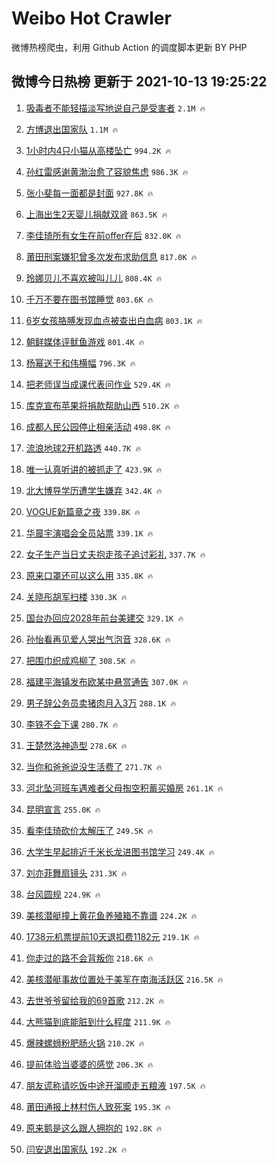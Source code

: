 # Weibo Hot Crawler 



微博热榜爬虫，利用 Github Action 的调度脚本更新 BY PHP 


## 微博今日热榜 更新于 2021-10-13 19:25:22 
1. [吸毒者不能轻描淡写地说自己是受害者](https://s.weibo.com/weibo?q=%23%E5%90%B8%E6%AF%92%E8%80%85%E4%B8%8D%E8%83%BD%E8%BD%BB%E6%8F%8F%E6%B7%A1%E5%86%99%E5%9C%B0%E8%AF%B4%E8%87%AA%E5%B7%B1%E6%98%AF%E5%8F%97%E5%AE%B3%E8%80%85%23&Refer=top) `2.1M 🔥` 

1. [方博退出国家队](https://s.weibo.com/weibo?q=%23%E6%96%B9%E5%8D%9A%E9%80%80%E5%87%BA%E5%9B%BD%E5%AE%B6%E9%98%9F%23&Refer=top) `1.1M 🔥` 

1. [1小时内4只小猫从高楼坠亡](https://s.weibo.com/weibo?q=%231%E5%B0%8F%E6%97%B6%E5%86%854%E5%8F%AA%E5%B0%8F%E7%8C%AB%E4%BB%8E%E9%AB%98%E6%A5%BC%E5%9D%A0%E4%BA%A1%23&Refer=top) `994.2K 🔥` 

1. [孙红雷感谢黄渤治愈了容貌焦虑](https://s.weibo.com/weibo?q=%23%E5%AD%99%E7%BA%A2%E9%9B%B7%E6%84%9F%E8%B0%A2%E9%BB%84%E6%B8%A4%E6%B2%BB%E6%84%88%E4%BA%86%E5%AE%B9%E8%B2%8C%E7%84%A6%E8%99%91%23&Refer=top) `986.3K 🔥` 

1. [张小斐每一面都是封面](https://s.weibo.com/weibo?q=%E5%BC%A0%E5%B0%8F%E6%96%90%E6%AF%8F%E4%B8%80%E9%9D%A2%E9%83%BD%E6%98%AF%E5%B0%81%E9%9D%A2&Refer=top) `927.8K 🔥` 

1. [上海出生2天婴儿捐献双肾](https://s.weibo.com/weibo?q=%23%E4%B8%8A%E6%B5%B7%E5%87%BA%E7%94%9F2%E5%A4%A9%E5%A9%B4%E5%84%BF%E6%8D%90%E7%8C%AE%E5%8F%8C%E8%82%BE%23&Refer=top) `863.5K 🔥` 

1. [李佳琦所有女生在前offer在后](https://s.weibo.com/weibo?q=%23%E6%9D%8E%E4%BD%B3%E7%90%A6%E6%89%80%E6%9C%89%E5%A5%B3%E7%94%9F%E5%9C%A8%E5%89%8Doffer%E5%9C%A8%E5%90%8E%23&Refer=top) `832.0K 🔥` 

1. [莆田刑案嫌犯曾多次发布求助信息](https://s.weibo.com/weibo?q=%23%E8%8E%86%E7%94%B0%E5%88%91%E6%A1%88%E5%AB%8C%E7%8A%AF%E6%9B%BE%E5%A4%9A%E6%AC%A1%E5%8F%91%E5%B8%83%E6%B1%82%E5%8A%A9%E4%BF%A1%E6%81%AF%23&Refer=top) `817.0K 🔥` 

1. [玲娜贝儿不喜欢被叫儿儿](https://s.weibo.com/weibo?q=%23%E7%8E%B2%E5%A8%9C%E8%B4%9D%E5%84%BF%E4%B8%8D%E5%96%9C%E6%AC%A2%E8%A2%AB%E5%8F%AB%E5%84%BF%E5%84%BF%23&Refer=top) `808.4K 🔥` 

1. [千万不要在图书馆睡觉](https://s.weibo.com/weibo?q=%23%E5%8D%83%E4%B8%87%E4%B8%8D%E8%A6%81%E5%9C%A8%E5%9B%BE%E4%B9%A6%E9%A6%86%E7%9D%A1%E8%A7%89%23&Refer=top) `803.6K 🔥` 

1. [6岁女孩胳膊发现血点被查出白血病](https://s.weibo.com/weibo?q=%236%E5%B2%81%E5%A5%B3%E5%AD%A9%E8%83%B3%E8%86%8A%E5%8F%91%E7%8E%B0%E8%A1%80%E7%82%B9%E8%A2%AB%E6%9F%A5%E5%87%BA%E7%99%BD%E8%A1%80%E7%97%85%23&Refer=top) `803.1K 🔥` 

1. [朝鲜媒体评鱿鱼游戏](https://s.weibo.com/weibo?q=%23%E6%9C%9D%E9%B2%9C%E5%AA%92%E4%BD%93%E8%AF%84%E9%B1%BF%E9%B1%BC%E6%B8%B8%E6%88%8F%23&Refer=top) `801.4K 🔥` 

1. [杨幂送于和伟横幅](https://s.weibo.com/weibo?q=%23%E6%9D%A8%E5%B9%82%E9%80%81%E4%BA%8E%E5%92%8C%E4%BC%9F%E6%A8%AA%E5%B9%85%23&Refer=top) `796.3K 🔥` 

1. [把老师误当成课代表问作业](https://s.weibo.com/weibo?q=%23%E6%8A%8A%E8%80%81%E5%B8%88%E8%AF%AF%E5%BD%93%E6%88%90%E8%AF%BE%E4%BB%A3%E8%A1%A8%E9%97%AE%E4%BD%9C%E4%B8%9A%23&Refer=top) `529.4K 🔥` 

1. [库克宣布苹果将捐款帮助山西](https://s.weibo.com/weibo?q=%E5%BA%93%E5%85%8B%E5%AE%A3%E5%B8%83%E8%8B%B9%E6%9E%9C%E5%B0%86%E6%8D%90%E6%AC%BE%E5%B8%AE%E5%8A%A9%E5%B1%B1%E8%A5%BF&Refer=top) `510.2K 🔥` 

1. [成都人民公园停止相亲活动](https://s.weibo.com/weibo?q=%23%E6%88%90%E9%83%BD%E4%BA%BA%E6%B0%91%E5%85%AC%E5%9B%AD%E5%81%9C%E6%AD%A2%E7%9B%B8%E4%BA%B2%E6%B4%BB%E5%8A%A8%23&Refer=top) `498.8K 🔥` 

1. [流浪地球2开机路透](https://s.weibo.com/weibo?q=%23%E6%B5%81%E6%B5%AA%E5%9C%B0%E7%90%832%E5%BC%80%E6%9C%BA%E8%B7%AF%E9%80%8F%23&Refer=top) `440.7K 🔥` 

1. [唯一认真听讲的被抓走了](https://s.weibo.com/weibo?q=%23%E5%94%AF%E4%B8%80%E8%AE%A4%E7%9C%9F%E5%90%AC%E8%AE%B2%E7%9A%84%E8%A2%AB%E6%8A%93%E8%B5%B0%E4%BA%86%23&Refer=top) `423.9K 🔥` 

1. [北大博导学历遭学生嫌弃](https://s.weibo.com/weibo?q=%23%E5%8C%97%E5%A4%A7%E5%8D%9A%E5%AF%BC%E5%AD%A6%E5%8E%86%E9%81%AD%E5%AD%A6%E7%94%9F%E5%AB%8C%E5%BC%83%23&Refer=top) `342.4K 🔥` 

1. [VOGUE新篇章之夜](https://s.weibo.com/weibo?q=%23VOGUE%E6%96%B0%E7%AF%87%E7%AB%A0%E4%B9%8B%E5%A4%9C%23&Refer=top) `339.8K 🔥` 

1. [华晨宇演唱会全员站票](https://s.weibo.com/weibo?q=%23%E5%8D%8E%E6%99%A8%E5%AE%87%E6%BC%94%E5%94%B1%E4%BC%9A%E5%85%A8%E5%91%98%E7%AB%99%E7%A5%A8%23&Refer=top) `339.1K 🔥` 

1. [女子生产当日丈夫抱走孩子追讨彩礼](https://s.weibo.com/weibo?q=%23%E5%A5%B3%E5%AD%90%E7%94%9F%E4%BA%A7%E5%BD%93%E6%97%A5%E4%B8%88%E5%A4%AB%E6%8A%B1%E8%B5%B0%E5%AD%A9%E5%AD%90%E8%BF%BD%E8%AE%A8%E5%BD%A9%E7%A4%BC%23&Refer=top) `337.7K 🔥` 

1. [原来口罩还可以这么用](https://s.weibo.com/weibo?q=%23%E5%8E%9F%E6%9D%A5%E5%8F%A3%E7%BD%A9%E8%BF%98%E5%8F%AF%E4%BB%A5%E8%BF%99%E4%B9%88%E7%94%A8%23&Refer=top) `335.8K 🔥` 

1. [关晓彤胡军扫楼](https://s.weibo.com/weibo?q=%E5%85%B3%E6%99%93%E5%BD%A4%E8%83%A1%E5%86%9B%E6%89%AB%E6%A5%BC&Refer=top) `330.3K 🔥` 

1. [国台办回应2028年前台美建交](https://s.weibo.com/weibo?q=%23%E5%9B%BD%E5%8F%B0%E5%8A%9E%E5%9B%9E%E5%BA%942028%E5%B9%B4%E5%89%8D%E5%8F%B0%E7%BE%8E%E5%BB%BA%E4%BA%A4%23&Refer=top) `329.1K 🔥` 

1. [孙怡看再见爱人哭出气泡音](https://s.weibo.com/weibo?q=%23%E5%AD%99%E6%80%A1%E7%9C%8B%E5%86%8D%E8%A7%81%E7%88%B1%E4%BA%BA%E5%93%AD%E5%87%BA%E6%B0%94%E6%B3%A1%E9%9F%B3%23&Refer=top) `328.6K 🔥` 

1. [把围巾织成鸡柳了](https://s.weibo.com/weibo?q=%23%E6%8A%8A%E5%9B%B4%E5%B7%BE%E7%BB%87%E6%88%90%E9%B8%A1%E6%9F%B3%E4%BA%86%23&Refer=top) `308.5K 🔥` 

1. [福建平海镇发布欧某中悬赏通告](https://s.weibo.com/weibo?q=%23%E7%A6%8F%E5%BB%BA%E5%B9%B3%E6%B5%B7%E9%95%87%E5%8F%91%E5%B8%83%E6%AC%A7%E6%9F%90%E4%B8%AD%E6%82%AC%E8%B5%8F%E9%80%9A%E5%91%8A%23&Refer=top) `307.0K 🔥` 

1. [男子辞公务员卖猪肉月入3万](https://s.weibo.com/weibo?q=%23%E7%94%B7%E5%AD%90%E8%BE%9E%E5%85%AC%E5%8A%A1%E5%91%98%E5%8D%96%E7%8C%AA%E8%82%89%E6%9C%88%E5%85%A53%E4%B8%87%23&Refer=top) `288.1K 🔥` 

1. [李铁不会下课](https://s.weibo.com/weibo?q=%23%E6%9D%8E%E9%93%81%E4%B8%8D%E4%BC%9A%E4%B8%8B%E8%AF%BE%23&Refer=top) `280.7K 🔥` 

1. [王楚然洛神造型](https://s.weibo.com/weibo?q=%23%E7%8E%8B%E6%A5%9A%E7%84%B6%E6%B4%9B%E7%A5%9E%E9%80%A0%E5%9E%8B%23&Refer=top) `278.6K 🔥` 

1. [当你和爸爸说没生活费了](https://s.weibo.com/weibo?q=%23%E5%BD%93%E4%BD%A0%E5%92%8C%E7%88%B8%E7%88%B8%E8%AF%B4%E6%B2%A1%E7%94%9F%E6%B4%BB%E8%B4%B9%E4%BA%86%23&Refer=top) `271.7K 🔥` 

1. [河北坠河班车遇难者父母掏空积蓄买婚房](https://s.weibo.com/weibo?q=%23%E6%B2%B3%E5%8C%97%E5%9D%A0%E6%B2%B3%E7%8F%AD%E8%BD%A6%E9%81%87%E9%9A%BE%E8%80%85%E7%88%B6%E6%AF%8D%E6%8E%8F%E7%A9%BA%E7%A7%AF%E8%93%84%E4%B9%B0%E5%A9%9A%E6%88%BF%23&Refer=top) `261.1K 🔥` 

1. [昆明宣言](https://s.weibo.com/weibo?q=%23%E6%98%86%E6%98%8E%E5%AE%A3%E8%A8%80%23&Refer=top) `255.0K 🔥` 

1. [看李佳琦砍价太解压了](https://s.weibo.com/weibo?q=%23%E7%9C%8B%E6%9D%8E%E4%BD%B3%E7%90%A6%E7%A0%8D%E4%BB%B7%E5%A4%AA%E8%A7%A3%E5%8E%8B%E4%BA%86%23&Refer=top) `249.5K 🔥` 

1. [大学生早起排近千米长龙进图书馆学习](https://s.weibo.com/weibo?q=%23%E5%A4%A7%E5%AD%A6%E7%94%9F%E6%97%A9%E8%B5%B7%E6%8E%92%E8%BF%91%E5%8D%83%E7%B1%B3%E9%95%BF%E9%BE%99%E8%BF%9B%E5%9B%BE%E4%B9%A6%E9%A6%86%E5%AD%A6%E4%B9%A0%23&Refer=top) `249.4K 🔥` 

1. [刘亦菲舞扇镜头](https://s.weibo.com/weibo?q=%23%E5%88%98%E4%BA%A6%E8%8F%B2%E8%88%9E%E6%89%87%E9%95%9C%E5%A4%B4%23&Refer=top) `231.3K 🔥` 

1. [台风圆规](https://s.weibo.com/weibo?q=%23%E5%8F%B0%E9%A3%8E%E5%9C%86%E8%A7%84%23&Refer=top) `224.9K 🔥` 

1. [美核潜艇撞上黄花鱼养殖箱不靠谱](https://s.weibo.com/weibo?q=%23%E7%BE%8E%E6%A0%B8%E6%BD%9C%E8%89%87%E6%92%9E%E4%B8%8A%E9%BB%84%E8%8A%B1%E9%B1%BC%E5%85%BB%E6%AE%96%E7%AE%B1%E4%B8%8D%E9%9D%A0%E8%B0%B1%23&Refer=top) `224.2K 🔥` 

1. [1738元机票提前10天退扣费1182元](https://s.weibo.com/weibo?q=%231738%E5%85%83%E6%9C%BA%E7%A5%A8%E6%8F%90%E5%89%8D10%E5%A4%A9%E9%80%80%E6%89%A3%E8%B4%B91182%E5%85%83%23&Refer=top) `219.1K 🔥` 

1. [你走过的路不会背叛你](https://s.weibo.com/weibo?q=%23%E4%BD%A0%E8%B5%B0%E8%BF%87%E7%9A%84%E8%B7%AF%E4%B8%8D%E4%BC%9A%E8%83%8C%E5%8F%9B%E4%BD%A0%23&Refer=top) `218.6K 🔥` 

1. [美核潜艇事故位置处于美军在南海活跃区](https://s.weibo.com/weibo?q=%23%E7%BE%8E%E6%A0%B8%E6%BD%9C%E8%89%87%E4%BA%8B%E6%95%85%E4%BD%8D%E7%BD%AE%E5%A4%84%E4%BA%8E%E7%BE%8E%E5%86%9B%E5%9C%A8%E5%8D%97%E6%B5%B7%E6%B4%BB%E8%B7%83%E5%8C%BA%23&Refer=top) `216.5K 🔥` 

1. [去世爷爷留给我的69首歌](https://s.weibo.com/weibo?q=%23%E5%8E%BB%E4%B8%96%E7%88%B7%E7%88%B7%E7%95%99%E7%BB%99%E6%88%91%E7%9A%8469%E9%A6%96%E6%AD%8C%23&Refer=top) `212.2K 🔥` 

1. [大熊猫到底能脏到什么程度](https://s.weibo.com/weibo?q=%23%E5%A4%A7%E7%86%8A%E7%8C%AB%E5%88%B0%E5%BA%95%E8%83%BD%E8%84%8F%E5%88%B0%E4%BB%80%E4%B9%88%E7%A8%8B%E5%BA%A6%23&Refer=top) `211.9K 🔥` 

1. [爆辣螺蛳粉肥肠火锅](https://s.weibo.com/weibo?q=%23%E7%88%86%E8%BE%A3%E8%9E%BA%E8%9B%B3%E7%B2%89%E8%82%A5%E8%82%A0%E7%81%AB%E9%94%85%23&Refer=top) `210.2K 🔥` 

1. [提前体验当婆婆的感觉](https://s.weibo.com/weibo?q=%23%E6%8F%90%E5%89%8D%E4%BD%93%E9%AA%8C%E5%BD%93%E5%A9%86%E5%A9%86%E7%9A%84%E6%84%9F%E8%A7%89%23&Refer=top) `206.3K 🔥` 

1. [朋友谎称请吃饭中途开溜顺走五粮液](https://s.weibo.com/weibo?q=%23%E6%9C%8B%E5%8F%8B%E8%B0%8E%E7%A7%B0%E8%AF%B7%E5%90%83%E9%A5%AD%E4%B8%AD%E9%80%94%E5%BC%80%E6%BA%9C%E9%A1%BA%E8%B5%B0%E4%BA%94%E7%B2%AE%E6%B6%B2%23&Refer=top) `197.5K 🔥` 

1. [莆田通报上林村伤人致死案](https://s.weibo.com/weibo?q=%23%E8%8E%86%E7%94%B0%E9%80%9A%E6%8A%A5%E4%B8%8A%E6%9E%97%E6%9D%91%E4%BC%A4%E4%BA%BA%E8%87%B4%E6%AD%BB%E6%A1%88%23&Refer=top) `195.3K 🔥` 

1. [原来鹅是这么跟人拥抱的](https://s.weibo.com/weibo?q=%23%E5%8E%9F%E6%9D%A5%E9%B9%85%E6%98%AF%E8%BF%99%E4%B9%88%E8%B7%9F%E4%BA%BA%E6%8B%A5%E6%8A%B1%E7%9A%84%23&Refer=top) `192.8K 🔥` 

1. [闫安退出国家队](https://s.weibo.com/weibo?q=%E9%97%AB%E5%AE%89%E9%80%80%E5%87%BA%E5%9B%BD%E5%AE%B6%E9%98%9F&Refer=top) `192.2K 🔥` 

